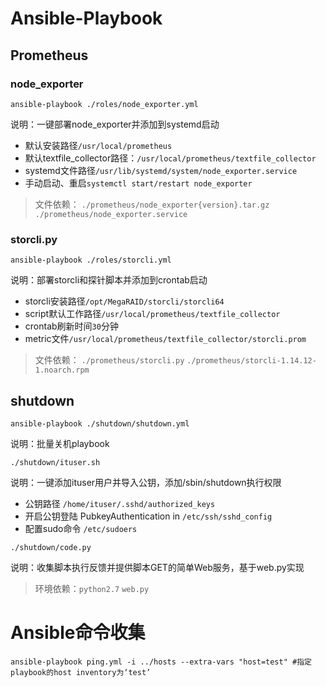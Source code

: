 # Ansible-Playbook

## Prometheus

### node_exporter

`ansible-playbook ./roles/node_exporter.yml`

说明：一键部署node_exporter并添加到systemd启动

* 默认安装路径`/usr/local/prometheus`
* 默认textfile_collector路径：`/usr/local/prometheus/textfile_collector`
* systemd文件路径`/usr/lib/systemd/system/node_exporter.service`
* 手动启动、重启`systemctl start/restart node_exporter`

> 文件依赖：
`./prometheus/node_exporter{version}.tar.gz` 
`./prometheus/node_exporter.service`

### storcli.py

`ansible-playbook ./roles/storcli.yml`

说明：部署storcli和探针脚本并添加到crontab启动

* storcli安装路径`/opt/MegaRAID/storcli/storcli64`
* script默认工作路径`/usr/local/prometheus/textfile_collector`
* crontab刷新时间`30`分钟
* metric文件`/usr/local/prometheus/textfile_collector/storcli.prom`

> 文件依赖：
`./prometheus/storcli.py`
`./prometheus/storcli-1.14.12-1.noarch.rpm`

## shutdown

`ansible-playbook ./shutdown/shutdown.yml`

说明：批量关机playbook

`./shutdown/ituser.sh`

说明：一键添加ituser用户并导入公钥，添加/sbin/shutdown执行权限

* 公钥路径 `/home/ituser/.sshd/authorized_keys`
* 开启公钥登陆 PubkeyAuthentication in `/etc/ssh/sshd_config`
* 配置sudo命令 `/etc/sudoers`


`./shutdown/code.py`

说明：收集脚本执行反馈并提供脚本GET的简单Web服务，基于web.py实现

> 环境依赖：`python2.7` `web.py`

# Ansible命令收集

```
ansible-playbook ping.yml -i ../hosts --extra-vars "host=test" #指定playbook的host inventory为‘test’
```